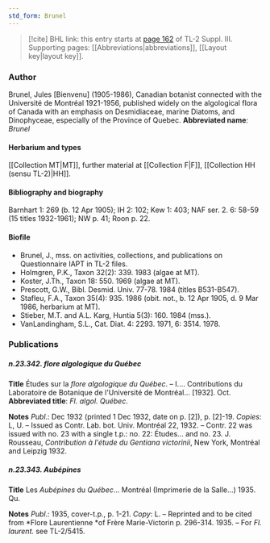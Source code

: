 ```yaml
---
std_form: Brunel
---
```


> [!cite] BHL link: this entry starts at [page 162](https://www.biodiversitylibrary.org/page/33266469) of TL-2 Suppl. III.
> Supporting pages: [[Abbreviations|abbreviations]], [[Layout key|layout key]].

### Author

Brunel, Jules \[Bienvenu\] (1905-1986), Canadian botanist connected with the Université de Montréal 1921-1956, published widely on the algological flora of Canada with an emphasis on Desmidiaceae, marine Diatoms, and Dinophyceae, especially of the Province of Quebec. 
**Abbreviated name**: *Brunel*

#### Herbarium and types

[[Collection MT|MT]], further material at [[Collection F|F]], [[Collection HH (sensu TL-2)|HH]].

#### Bibliography and biography

Barnhart 1: 269 (b. 12 Apr 1905); IH 2: 102; Kew 1: 403; NAF ser. 2. 6: 58-59 (15 titles 1932-1961); NW p. 41; Roon p. 22.

#### Biofile

- Brunel, J., mss. on activities, collections, and publications on Questionnaire IAPT in TL-2 files.
- Holmgren, P.K., Taxon 32(2): 339. 1983 (algae at MT).
- Koster, J.Th., Taxon 18: 550. 1969 (algae at MT).
- Prescott, G.W., Bibl. Desmid. Univ. 77-78. 1984 (titles B531-B547).
- Stafleu, F.A., Taxon 35(4): 935. 1986 (obit. not., b. 12 Apr 1905, d. 9 Mar 1986, herbarium at MT).
- Stieber, M.T. and A.L. Karg, Huntia 5(3): 160. 1984 (mss.).
- VanLandingham, S.L., Cat. Diat. 4: 2293. 1971, 6: 3514. 1978.

### Publications

##### n.23.342. flore algologique du Québec

**Title**
Études sur la *flore algologique du Québec*. – I.... Contributions du Laboratoire de Botanique de l'Université de Montréal... \[1932\]. Oct.
**Abbreviated title**: *Fl. algol. Québec*.

**Notes**
*Publ*.: Dec 1932 (printed 1 Dec 1932, date on p. \[2\]), p. \[2\]-19. *Copies*: L, U. – Issued as Contr. Lab. bot. Univ. Montréal 22, 1932. – Contr. 22 was issued with no. 23 with a single t.p.: no. 22: Études... and no. 23. J. Rousseau, *Contribution à l'étude du Gentiana victorinii*, New York, Montréal and Leipzig 1932.

##### n.23.343. Aubépines

**Title**
Les *Aubépines* du *Québec*... Montréal (Imprimerie de la Salle...) 1935. Qu.

**Notes**
*Publ*.: 1935, cover-t.p., p. 1-21. *Copy*: L. – Reprinted and to be cited from *Flore Laurentienne *of Frère Marie-Victorin p. 296-314. 1935. – For *Fl. laurent.* see TL-2/5415.

